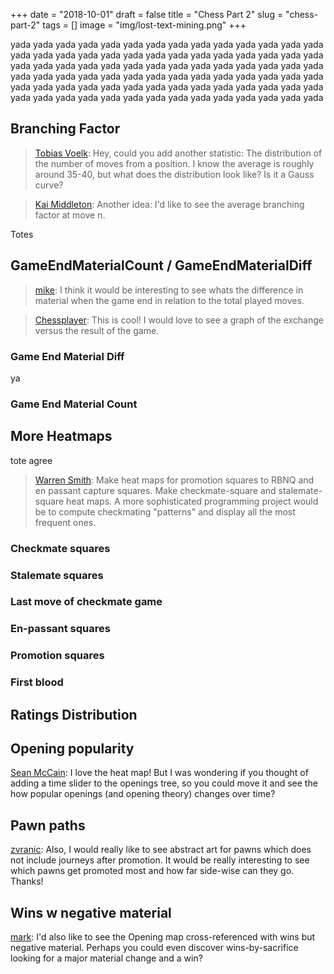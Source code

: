 +++
date = "2018-10-01"
draft = false
title = "Chess Part 2"
slug = "chess-part-2"
tags = []
image = "img/lost-text-mining.png"
+++

yada yada yada yada yada yada yada yada yada yada yada yada
yada yada yada yada yada yada yada yada yada yada yada yada
yada yada yada yada yada yada yada yada yada yada yada yada
yada yada yada yada yada yada yada yada yada yada yada yada
yada yada yada yada yada yada yada yada yada yada yada yada
yada yada yada yada yada yada yada yada yada yada yada yada
yada yada yada yada yada yada yada yada yada yada yada yada

## Branching Factor

> [Tobias Voelk](http://disq.us/p/1uff75d):
> Hey, could you add another statistic: The distribution of the number of moves from a position. I know the average is roughly around 35-40, but what does the distribution look like? Is it a Gauss curve?

> [Kai Middleton](http://disq.us/p/16vm2pd):
> Another idea: I'd like to see the average branching factor at move n.

<div id="BranchingFactor"></div>

Totes

## GameEndMaterialCount / GameEndMaterialDiff

> [mike](http://disq.us/p/163f78u):
> I think it would be interesting to see whats the difference in material when the game end in relation to the total played moves.

> [Chessplayer](http://disq.us/p/1tok1va):
> This is cool! I would love to see a graph of the exchange versus the result of the game.

### Game End Material Diff

<div id="GameEndMaterialDiff"></div>

ya

### Game End Material Count

<div id="GameEndMaterialCount"></div>

## More Heatmaps

tote agree

> [Warren Smith](http://disq.us/p/1sggdtc):
> Make heat maps for promotion squares to RBNQ and en passant capture squares.
> Make checkmate-square and stalemate-square heat maps. A more sophisticated programming project would be to compute checkmating "patterns" and display all the most frequent ones.

### Checkmate squares

<div id="MateSquares"></div>

### Stalemate squares

<div id="StalemateSquares"></div>

### Last move of checkmate game

<div id="MateDeliverySquares"></div>

### En-passant squares

<div id="EnPassantSquares"></div>

### Promotion squares

<div id="PromotionSquares"></div>

### First blood

<div id="FirstBlood"></div>

## Ratings Distribution

<div id="Ratings"></div>

## Opening popularity

[Sean McCain](http://disq.us/p/1674etx):
I love the heat map! But I was wondering if you thought of adding a time slider to the openings tree, so you could move it and see the how popular openings (and opening theory) changes over time?

## Pawn paths

[zvranic](http://disq.us/p/1nh5lyr):
Also, I would really like to see abstract art for pawns which does not include journeys after promotion. It would be really interesting to see which pawns get promoted most and how far side-wise can they go. Thanks!

## Wins w negative material

[mark](http://disq.us/p/1629wrr):
I'd also like to see the Opening map cross-referenced with wins but negative material. Perhaps you could even discover wins-by-sacrifice looking for a major material change and a win?

<script src="http://localhost:9001/bundle.js"></script>

